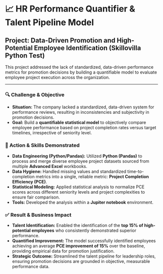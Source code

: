 # 📈 HR Performance Quantifier & Talent Pipeline Model

## Project: Data-Driven Promotion and High-Potential Employee Identification (Skillovilla Python Test)

This project addressed the lack of standardized, data-driven performance metrics for promotion decisions by building a quantifiable model to evaluate employee project execution across the organization.

---

### 🔍 Challenge & Objective

* **Situation:** The company lacked a standardized, data-driven system for performance reviews, resulting in inconsistencies and subjectivity in promotion decisions.
* **Goal:** Build a **quantifiable statistical model** to objectively compare employee performance based on project completion rates versus target timelines, irrespective of seniority level.

### 🔬 Action & Skills Demonstrated

* **Data Engineering (Python/Pandas):** Utilized **Python (Pandas)** to process and merge diverse employee project datasets sourced from multiple **Advanced Excel** workbooks.
* **Data Hygiene:** Handled missing values and standardized time-to-completion metrics into a single, reliable metric: **Project Completion Efficiency (PCE)**.
* **Statistical Modeling:** Applied statistical analysis to normalize PCE scores across different seniority levels and project complexities to ensure fair comparison.
* **Tools:** Developed the analysis within a **Jupiter notebook** environment.

### ✅ Result & Business Impact

* **Talent Identification:** Enabled the identification of the **top 15% of high-potential employees** who consistently demonstrated superior performance.
* **Quantified Improvement:** The model successfully identified employees achieving an average **PCE improvement of 15%** over the baseline, providing empirical data for promotion justification.
* **Strategic Outcome:** Streamlined the talent pipeline for leadership roles, ensuring promotion decisions are grounded in objective, measurable performance data.
